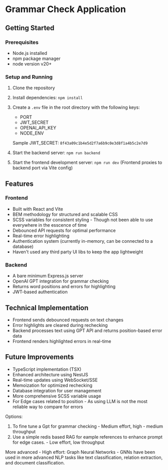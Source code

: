 # Grammar Check Application

## Getting Started

### Prerequisites
- Node.js installed
- npm package manager
- node version v20+

### Setup and Running
1. Clone the repository
2. Install dependencies: `npm install`
3. Create a `.env` file in the root directory with the following keys:
   - PORT
   - JWT_SECRET 
   - OPENAI_API_KEY
   - NODE_ENV

   Sample JWT_SECRET: `8f43a09c1b4e5d2f7a6b9c0e3d8f1a4b5c2e7d9`

4. Start the backend server: `npm run backend`
5. Start the frontend development server: `npm run dev`
   (Frontend proxies to backend port via Vite config)

## Features

### Frontend
- Built with React and Vite
- BEM methodology for structured and scalable CSS
- SCSS variables for consistent styling -  Though not been able to use everywhere in the esscence of time
- Debounced API requests for optimal performance
- Real-time error highlighting
- Authentication system (currently in-memory, can be connected to a database)
- Haven't used any third party UI libs to keep the app lightweight

### Backend
- A bare minimum Express.js server
- OpenAI GPT integration for grammar checking
- Returns word positions and errors for highlighting
- JWT-based authentication

## Technical Implementation

- Frontend sends debounced requests on text changes
- Error highlights are cleared during rechecking
- Backend processes text using GPT API and returns position-based error data
- Frontend renders highlighted errors in real-time

## Future Improvements

- TypeScript implementation (TSX)
- Enhanced architecture using NestJS
- Real-time updates using WebSocket/SSE
- Memoization for optimized rechecking
- Database integration for user management
- More comprehensive SCSS variable usage
- For Edge cases related to position - As using LLM is not the most reliable way to compare for errors 

Options:
1. To fine tune a Gpt for grammar checking - Medium effort, high - medium throughput
2. Use a simple redis based RAG for eample references to enhance prompt for edge cases.  - Low effort, low throughput

More advanced - High effort:
Graph Neural Networks - GNNs have been used in more advanced NLP tasks like text classification, relation extraction, and document classification.